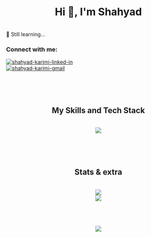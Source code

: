 <h1 align="center">Hi 👋, I'm Shahyad</h1>
<br>
🌱 Still learning...


<h3 align="left">Connect with me:</h3>
<div>
  <a href="https://linkedin.com/in/shahyad-karimi">
    <img src="https://img.shields.io/badge/linkedin-%230077B5.svg?style=for-the-badge&logo=linkedin&logoColor=white&style=flat" alt="shahyad-karimi-linked-in" >
  </a>
</div>
<div>
  <a href="mailto:shahyad.hack@gmail.com" target="blank">
    <img  src="https://img.shields.io/badge/Gmail-D14836?style=for-the-badge&logo=gmail&logoColor=white&style=social" alt="shahyad-karimi-gmail" />
  </a>
</div>


<br><br><br>

<h2 align="center">My Skills and Tech Stack</h2>
<br>
<div align="center">
  <img src="https://skillicons.dev/icons?i=js,react,nextjs,nodejs,mongodb,html,css,tailwind">
</div>

<br><br><br>




<h2 align="center">Stats & extra</h2>
<br>

<div align="center">
  <img src="https://github-readme-streak-stats.herokuapp.com/?user=shahyadkarimi&theme=dark&hide_border=true">
  <br>
  <img src="https://github-readme-stats.vercel.app/api/top-langs/?username=shahyadkarimi&theme=dark&show_icons=true&hide_border=true&layout=compact">
</div>
<br><br><br>
<br>
<div align="center">
  <img src="https://quotes-github-readme.vercel.app/api?theme=dark">
</div>
